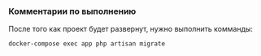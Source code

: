 ### Комментарии по выполнению

После того как проект будет развернут, нужно выполнить комманды: 
```sh
docker-compose exec app php artisan migrate
```